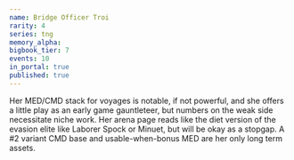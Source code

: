 ```yaml
---
name: Bridge Officer Troi
rarity: 4
series: tng
memory_alpha:
bigbook_tier: 7
events: 10
in_portal: true
published: true
---
```


Her MED/CMD stack for voyages is notable, if not powerful, and she offers a little play as an early game gauntleteer, but numbers on the weak side necessitate niche work. Her arena page reads like the diet version of the evasion elite like Laborer Spock or Minuet, but will be okay as a stopgap. A #2 variant CMD base and usable-when-bonus MED are her only long term assets.
